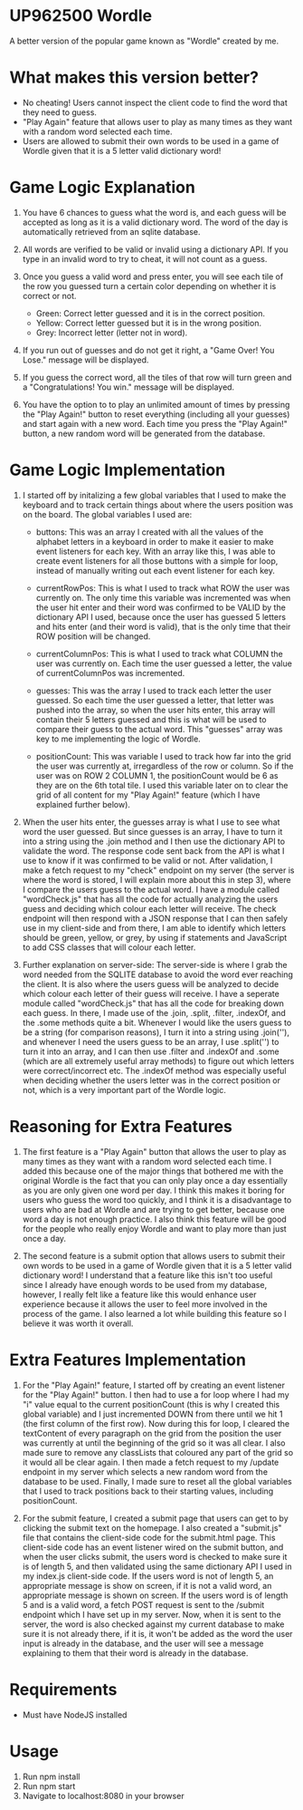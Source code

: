# UP962500 Wordle

A better version of the popular game known as "Wordle" created by me.

# What makes this version better?

- No cheating! Users cannot inspect the client code to find the word that they need to guess.
- "Play Again" feature that allows user to play as many times as they want with a random word selected each time.
- Users are allowed to submit their own words to be used in a game of Wordle given that it is a 5 letter valid dictionary word!

# Game Logic Explanation

1. You have 6 chances to guess what the word is, and each guess will be accepted as long as it is a valid dictionary word. The word of the day is automatically retrieved from an sqlite database.
  
2. All words are verified to be valid or invalid using a dictionary API. If you type in an invalid word to try to cheat, it will not count as a guess.
  
3. Once you guess a valid word and press enter, you will see each tile of the row you guessed turn a certain color depending on whether it is correct or not.
  
   - Green: Correct letter guessed and it is in the correct position.
   - Yellow: Correct letter guessed but it is in the wrong position.
   - Grey: Incorrect letter (letter not in word).
  
4. If you run out of guesses and do not get it right, a "Game Over! You Lose." message will be displayed.
  
5. If you guess the correct word, all the tiles of that row will turn green and a "Congratulations! You win." message will be displayed.
  
6. You have the option to to play an unlimited amount of times by pressing the "Play Again!" button to reset everything (including all your guesses) and start again with a new word. Each time you press the "Play Again!" button, a new random word will be generated from the database.

# Game Logic Implementation

1. I started off by initalizing a few global variables that I used to make the keyboard and to track certain things about where the users position was on the board. The global variables I used are:

   - buttons: This was an array I created with all the values of the alphabet letters in a keyboard in order to make it easier to make event listeners for each key. With an array like this, I was able to create event listeners for all those buttons with a simple for loop, instead of manually writing out each event listener for each key.

   - currentRowPos: This is what I used to track what ROW the user was currently on. The only time this variable was incremented was when the user hit enter and their word was confirmed to be VALID by the dictionary API I used, because once the user has guessed 5 letters and hits enter (and their word is valid), that is the only time that their ROW position will be changed.

   - currentColumnPos: This is what I used to track what COLUMN the user was currently on. Each time the user guessed a letter, the value of currentColumnPos was incremented.

   - guesses: This was the array I used to track each letter the user guessed. So each time the user guessed a letter, that letter was pushed into the array, so when the user hits enter, this array will contain their 5 letters guessed and this is what will be used to compare their guess to the actual word. This "guesses" array was key to me implementing the logic of Wordle.

   - positionCount: This was variable I used to track how far into the grid the user was currently at, irregardless of the row or column. So if the user was on ROW 2 COLUMN 1, the positionCount would be 6 as they are on the 6th total tile. I used this variable later on to clear the grid of all content for my "Play Again!" feature (which I have explained further below).

1. When the user hits enter, the guesses array is what I use to see what word the user guessed. But since guesses is an array, I have to turn it into a string using the .join method and I then use the dictionary API to validate the word. The response code sent back from the API is what I use to know if it was confirmed to be valid or not. After validation, I make a fetch request to my "check" endpoint on my server (the server is where the word is stored, I will explain more about this in step 3), where I compare the users guess to the actual word. I have a module called "wordCheck.js" that has all the code for actually analyzing the users guess and deciding which colour each letter will receive. The check endpoint will then respond with a JSON response that I can then safely use in my client-side and from there, I am able to identify which letters should be green, yellow, or grey, by using if statements and JavaScript to add CSS classes that will colour each letter.

3. Further explanation on server-side: The server-side is where I grab the word needed from the SQLITE database to avoid the word ever reaching the client. It is also where the users guess will be analyzed to decide which colour each letter of their guess will receive. I have a seperate module called "wordCheck.js" that has all the code for breaking down each guess. In there, I made use of the .join, .split, .filter, .indexOf, and the .some methods quite a bit. Whenever I would like the users guess to be a string (for comparison reasons), I turn it into a string using .join(''), and whenever I need the users guess to be an array, I use .split('') to turn it into an array, and I can then use .filter and .indexOf and .some (which are all extremely useful array methods) to figure out which letters were correct/incorrect etc. The .indexOf method was especially useful when deciding whether the users letter was in the correct position or not, which is a very important part of the Wordle logic.

# Reasoning for Extra Features

1. The first feature is a "Play Again" button that allows the user to play as many times as they want with a random word selected each time. I added this because one of the major things that bothered me with the original Wordle is the fact that you can only play once a day essentially as you are only given one word per day. I think this makes it boring for users who guess the word too quickly, and I think it is a disadvantage to users who are bad at Wordle and are trying to get better, because one word a day is not enough practice. I also think this feature will be good for the people who really enjoy Wordle and want to play more than just once a day.

2. The second feature is a submit option that allows users to submit their own words to be used in a game of Wordle given that it is a 5 letter valid dictionary word! I understand that a feature like this isn't too useful since I already have enough words to be used from my database, however, I really felt like a feature like this would enhance user experience because it allows the user to feel more involved in the process of the game. I also learned a lot while building this feature so I believe it was worth it overall.

# Extra Features Implementation

1. For the "Play Again!" feature, I started off by creating an event listener for the "Play Again!" button. I then had to use a for loop where I had my "i" value equal to the current positionCount (this is why I created this global variable) and I just incremented DOWN from there until we hit 1 (the first column of the first row). Now during this for loop, I cleared the textContent of every paragraph on the grid from the position the user was currently at until the beginning of the grid so it was all clear. I also made sure to remove any classLists that coloured any part of the grid so it would all be clear again. I then made a fetch request to my /update endpoint in my server which selects a new random word from the database to be used. Finally, I made sure to reset all the global variables that I used to track positions back to their starting values, including positionCount.

2. For the submit feature, I created a submit page that users can get to by clicking the submit text on the homepage. I also created a "submit.js" file that contains the client-side code for the submit.html page. This client-side code has an event listener wired on the submit button, and when the user clicks submit, the users word is checked to make sure it is of length 5, and then validated using the same dictionary API I used in my index.js client-side code. If the users word is not of length 5, an appropriate message is show on screen, if it is not a valid word, an appropriate message is shown on screen. If the users word is of length 5 and is a valid word, a fetch POST request is sent to the /submit endpoint which I have set up in my server. Now, when it is sent to the server, the word is also checked against my current database to make sure it is not already there, if it is, it won't be added as the word the user input is already in the database, and the user will see a message explaining to them that their word is already in the database.
  
# Requirements

- Must have NodeJS installed

# Usage

1. Run npm install  
2. Run npm start  
3. Navigate to localhost:8080 in your browser
